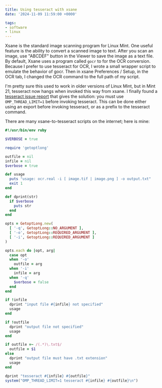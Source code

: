 ```yaml
---
title: Using tesseract with xsane
date: '2024-11-09 11:59:00 +0000'

tags:
- software
- linux
---
```


Xsane is the standard image scanning program for Linux Mint.  One useful
feature is the ability to convert a scanned image to text.  After you
scan an image, use "ABCDEF" button in the Viewer to save the image
as a text file.  By default, Xsane uses a program called `gocr` to
for the OCR conversion.  Because I prefer to use tesseract for OCR,
I wrote a small wrapper script to emulate the behavior of gocr.  Then in
xsane Preferences / Setup, in the OCR tab, I changed the OCR command
to the full path of my script.

I'm pretty sure this used to work in older versions of Linux Mint,
but in Mint 21, tesseract now hangs when invoked this way from xsane.
I finally found a [tesseract issue report](https://github.com/tesseract-ocr/tesseract/issues/898#issuecomment-315202167)
that gives the solution: you must use `OMP_THREAD_LIMIT=1` before
invoking tesseract.  This can be done either using an export before invoking
tesseract, or as a prefix to the tesseract command.

There are many xsane-to-tesseract scripts on the internet; here is mine:

```ruby
#!/usr/bin/env ruby

$VERBOSE = true

require 'getoptlong'

outfile = nil
infile = nil
$verbose = true

def usage
  puts "usage: ocr.real -i [ image.tif | image.png ] -o output.txt"
  exit 1
end

def dprint(str)
  if $verbose
    puts str
  end
end

opts = GetoptLong.new(
  [ '-q', GetoptLong::NO_ARGUMENT ],
  [ '-o', GetoptLong::REQUIRED_ARGUMENT ],
  [ '-i', GetoptLong::REQUIRED_ARGUMENT ]
)

opts.each do |opt, arg|
  case opt
  when '-o'
    outfile = arg
  when '-i'
    infile = arg
  when '-q'
    $verbose = false
  end
end

if !infile
  dprint "input file #{infile} not specified"
  usage
end

if !outfile
  dprint "output file not specified"
  usage
end

if outfile =~ /(.*)\.txt$/
  outfile = $1
else
  dprint "output file must have .txt extension"
  usage
end

dprint "tesseract #{infile} #{outfile}"
system("OMP_THREAD_LIMIT=1 tesseract #{infile} #{outfile}\n")
```
